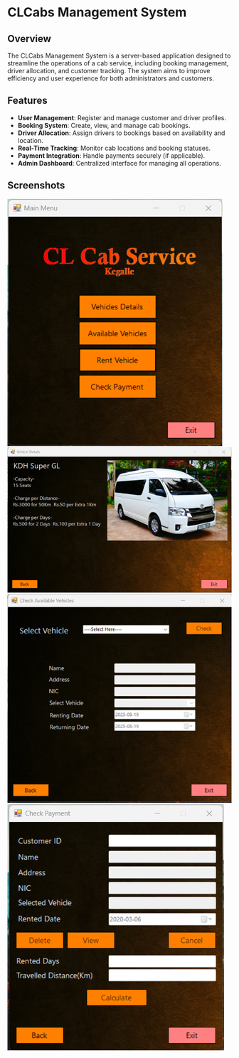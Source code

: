 # CLCabs Management System

## Overview

The CLCabs Management System is a server-based application designed to streamline the operations of a cab service, including booking management, driver allocation, and customer tracking. The system aims to improve efficiency and user experience for both administrators and customers.

## Features

- **User Management**: Register and manage customer and driver profiles.
- **Booking System**: Create, view, and manage cab bookings.
- **Driver Allocation**: Assign drivers to bookings based on availability and location.
- **Real-Time Tracking**: Monitor cab locations and booking statuses.
- **Payment Integration**: Handle payments securely (if applicable).
- **Admin Dashboard**: Centralized interface for managing all operations.
## Screenshots

![alt text](https://github.com/vidushankalj/clcabs-management-system/blob/master/screenshots/Screenshot%202025-08-19%20143715.png)
![alt text](https://github.com/vidushankalj/clcabs-management-system/blob/master/screenshots/Screenshot%202025-08-19%20143802.png)
![alt text](https://github.com/vidushankalj/clcabs-management-system/blob/master/screenshots/Screenshot%202025-08-19%20143836.png)
![alt text](https://github.com/vidushankalj/clcabs-management-system/blob/master/screenshots/Screenshot%202025-08-19%20143852.png)
